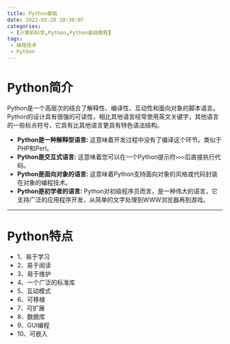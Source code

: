 ```yaml
---
title: Python基础
date: 2022-02-28 10:30:07
categories:
 - [计算机科学,Python,Python基础教程]
tags: 
 - 编程技术
 - Python
---
```


# Python简介
Python是一个高层次的结合了解释性、编译性、互动性和面向对象的脚本语言。
Python的设计具有很强的可读性，相比其他语言经常使用英文关键字，其他语言的一些标点符号，它具有比其他语言更具有特色语法结构。
- **Python是一种解释型语言:** 这意味着开发过程中没有了编译这个环节。类似于PHP和Perl。
- **Python是交互式语言:** 这意味着您可以在一个Python提示符`>>>`后直接执行代码。
- **Python是面向对象的语言:** 这意味着Python支持面向对象的风格或代码封装在对象的编程技术。
- **Python是初学者的语言:** Python对初级程序员而言，是一种伟大的语言，它支持广泛的应用程序开发，从简单的文字处理到WWW浏览器再到游戏。
--------------------------

# Python特点
- 1、易于学习
- 2、易于阅读
- 3、易于维护
- 4、一个广泛的标准库
- 5、互动模式
- 6、可移植
- 7、可扩展
- 8、数据库
- 9、GUI编程
- 10、可嵌入


